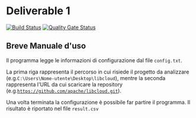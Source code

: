 # Deliverable 1
[![Build Status](https://travis-ci.org/giuseppelasco17/Deliverable1_Lasco.svg?branch=master)](https://travis-ci.org/giuseppelasco17/Deliverable1_Lasco)
[![Quality Gate Status](https://sonarcloud.io/api/project_badges/measure?project=giuseppelasco17_Deliverable1_Lasco&metric=alert_status)](https://sonarcloud.io/dashboard?id=giuseppelasco17_Deliverable1_Lasco)

## Breve Manuale d'uso
Il programma legge le informazioni di configurazione dal file `config.txt`.

La prima riga rappresenta il percorso in cui risiede il progetto da analizzare 
(e.g.`C:\Users\Nome-utente\Desktop\libcloud`), mentre la seconda rappresenta l'URL da cui scaricare la repository 
(e.g.[`https://github.com/apache/libcloud.git`](https://github.com/apache/libcloud.git)).

Una volta terminata la configurazione è possibile far partire il programma. Il risultato è riportato nel file 
`result.csv`
